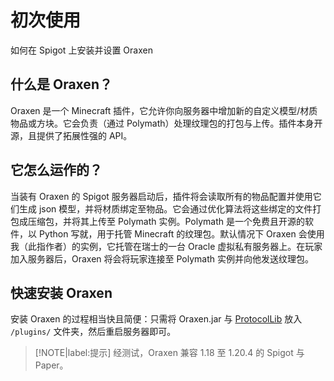 # 初次使用
如何在 Spigot 上安装并设置 Oraxen

## 什么是 Oraxen？

Oraxen 是一个 Minecraft 插件，它允许你向服务器中增加新的自定义模型/材质物品或方块。它会负责（通过 Polymath）处理纹理包的打包与上传。插件本身开源，且提供了拓展性强的 API。

## 它怎么运作的？

当装有 Oraxen 的 Spigot 服务器启动后，插件将会读取所有的物品配置并使用它们生成 json 模型，并将材质绑定至物品。它会通过优化算法将这些绑定的文件打包成压缩包，并将其上传至 Polymath 实例。Polymath 是一个免费且开源的软件，以 Python 写就，用于托管 Minecraft 的纹理包。默认情况下 Oraxen 会使用我（此指作者）的实例，它托管在瑞士的一台 Oracle 虚拟私有服务器上。在玩家加入服务器后，Oraxen 将会将玩家连接至 Polymath 实例并向他发送纹理包。

## 快速安装 Oraxen

安装 Oraxen 的过程相当快且简便：只需将 Oraxen.jar 与 [ProtocolLib](https://www.spigotmc.org/resources/protocollib.1997/) 放入 `/plugins/` 文件夹，然后重启服务器即可。

> [!NOTE|label:提示]
> 经测试，Oraxen 兼容 1.18 至 1.20.4 的 Spigot 与 Paper。